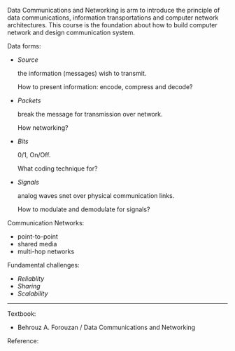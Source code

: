 Data Communications and Networking is arm to introduce the principle of data communications, information transportations and computer network architectures. This course is the foundation about how to build computer network and design communication system.

Data forms:
- _Source_

    the information (messages) wish to transmit.

    How to present information: encode, compress and decode?
    
- _Packets_ 

    break the message for transmission over network.

    How networking?
    
- _Bits_

    0/1, On/Off.

    What coding technique for?
    
- _Signals_

    analog waves snet over physical communication links.

    How to modulate and demodulate for signals?

Communication Networks:
- point-to-point
- shared media
- multi-hop networks

Fundamental challenges:
- _Reliablity_
- _Sharing_
- _Scalability_

----

Textbook:
- Behrouz A. Forouzan / Data Communications and Networking

Reference:
